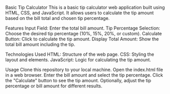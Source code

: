 Basic Tip Calculator
This is a basic tip calculator web application built using HTML, CSS, and JavaScript. It allows users to calculate the tip amount based on the bill total and chosen tip percentage.

Features
Input Field: Enter the total bill amount.
Tip Percentage Selection: Choose the desired tip percentage (10%, 15%, 20%, or custom).
Calculate Button: Click to calculate the tip amount.
Display Total Amount: Show the total bill amount including the tip.

Technologies Used
HTML: Structure of the web page.
CSS: Styling the layout and elements.
JavaScript: Logic for calculating the tip amount.

Usage
Clone this repository to your local machine.
Open the index.html file in a web browser.
Enter the bill amount and select the tip percentage.
Click the "Calculate" button to see the tip amount.
Optionally, adjust the tip percentage or bill amount for different results.

